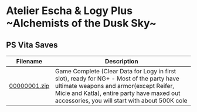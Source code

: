 # Atelier Escha & Logy Plus ~Alchemists of the Dusk Sky~

## PS Vita Saves

| Filename | Description |
|----------|-------------|
| [00000001.zip](00000001.zip) | Game Complete (Clear Data for Logy in first slot), ready for NG+ - Most of the party have ultimate weapons and armor(except Reifer, Micie and Katla), entire party have maxed out accessories, you will start with about 500K cole  |
